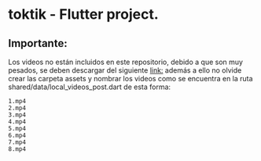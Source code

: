 # toktik -  Flutter project.

## Importante:

Los videos no están incluidos en este repositorio, debido a que son muy pesados, se deben descargar del siguiente [link:](https://www.pexels.com/search/videos/vertical/)
además a ello no olvide crear las carpeta assets y nombrar los videos como se encuentra en la ruta  shared/data/local_videos_post.dart
de esta forma:
 ```
1.mp4
2.mp4
3.mp4
4.mp4
5.mp4
6.mp4
7.mp4
8.mp4  

```
